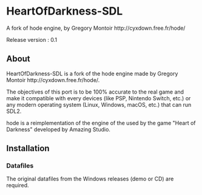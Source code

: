 # HeartOfDarkness-SDL
<p>A fork of hode engine, by Gregory Montoir http://cyxdown.free.fr/hode/ </p>
<p>Release version : 0.1</p>

## About
<p>HeartOfDarkness-SDL is a fork of the hode engine made by Gregory Montoir http://cyxdown.free.fr/hode/.</p>
<p>The objectives of this port is to be 100% accurate to the real game and make it compatible with every devices (like PSP, Nintendo Switch, etc.) or any modern operating system (Linux, Windows, macOS, etc.) that can run SDL2.</p>
<p>hode is a reimplementation of the engine of the used by the game "Heart of Darkness" developed by Amazing Studio.</p>

## Installation
### Datafiles
<p>The original datafiles from the Windows releases (demo or CD) are required.</p>